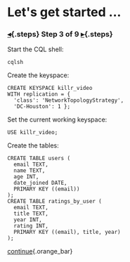 <div class="top">

# Let's get started ...
### [◂](command:katapod.loadPage?step2){.steps} Step 3 of 9 [▸](command:katapod.loadPage?step4){.steps}
</div>

Start the CQL shell:
```
cqlsh
```

Create the keyspace:
```
CREATE KEYSPACE killr_video
WITH replication = {
  'class': 'NetworkTopologyStrategy', 
  'DC-Houston': 1 };
```

Set the current working keyspace:
```
USE killr_video;
```

Create the tables:
```
CREATE TABLE users (
  email TEXT,
  name TEXT,
  age INT,
  date_joined DATE,
  PRIMARY KEY ((email))
);
CREATE TABLE ratings_by_user (
  email TEXT,
  title TEXT,
  year INT,
  rating INT,
  PRIMARY KEY ((email), title, year)
);
```

[continue](command:katapod.loadPage?step4){.orange_bar}